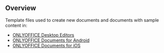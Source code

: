 ## Overview

Template files used to create new documents and documents with sample content in:

- [ONLYOFFICE Desktop Editors](https://github.com/ONLYOFFICE/DesktopEditors)
- [ONLYOFFICE Documents for Android](https://github.com/ONLYOFFICE/documents-app-android)
- [ONLYOFFICE Documents for iOS](https://github.com/ONLYOFFICE/documents-app-ios)
